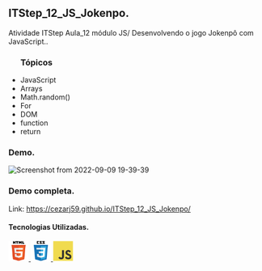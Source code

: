 <h2>ITStep_12_JS_Jokenpo.</h2>
<p>Atividade ITStep Aula_12 módulo JS/ Desenvolvendo o jogo Jokenpô com JavaScript..</p>

<ul><h3>Tópicos</h3>
<li>JavaScript</li>
<li>Arrays</li>
<li>Math.random()</li>
<li>For</li>
<li>DOM</li>
<li>function</li>
<li>return</li>
</ul>

<h3>Demo.</h3>

![Screenshot from 2022-09-09 19-39-39](https://user-images.githubusercontent.com/78119622/189455036-314499fa-0b5a-437d-902f-ac655338b9d2.png)

<h3>Demo completa.</h3>

Link: https://cezarj59.github.io/ITStep_12_JS_Jokenpo/


<h4>Tecnologias Utilizadas.</h4>
 
<p align="left">
<a href="https://www.w3.org/html/" target="_blank" rel="noreferrer"> <img src="https://raw.githubusercontent.com/devicons/devicon/master/icons/html5/html5-original-wordmark.svg" alt="html5" width="40" height="40"/> </a> <a href="https://www.w3schools.com/css/" target="_blank" rel="noreferrer"> <img src="https://raw.githubusercontent.com/devicons/devicon/master/icons/css3/css3-original-wordmark.svg" alt="css3" width="40" height="40"/> </a><a href="https://developer.mozilla.org/en-US/docs/Web/JavaScript" target="_blank" rel="noreferrer"> <img src="https://raw.githubusercontent.com/devicons/devicon/master/icons/javascript/javascript-original.svg" alt="javascript" width="40" height="40"/> </a></p> 

